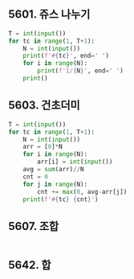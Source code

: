 ## 5601. 쥬스 나누기

```python
T = int(input())
for tc in range(1, T+1):
    N = int(input())
    print(f'#{tc}', end=' ')
    for i in range(N):
        print(f'1/{N}', end=' ')
    print()
```

## 5603. 건초더미

```python
T = int(input())
for tc in range(1, T+1):
    N = int(input())
    arr = [0]*N
    for i in range(N):
        arr[i] = int(input())
    avg = sum(arr)//N
    cnt = 0
    for j in range(N):
        cnt += max(0, avg-arr[j])
    print(f'#{tc} {cnt}')
```

## 5607. 조합

```python

```

## 5642. 합

```python

```

